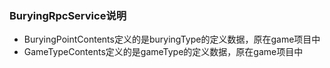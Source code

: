 ### BuryingRpcService说明 

* BuryingPointContents定义的是buryingType的定义数据，原在game项目中
* GameTypeContents定义的是gameType的定义数据，原在game项目中
